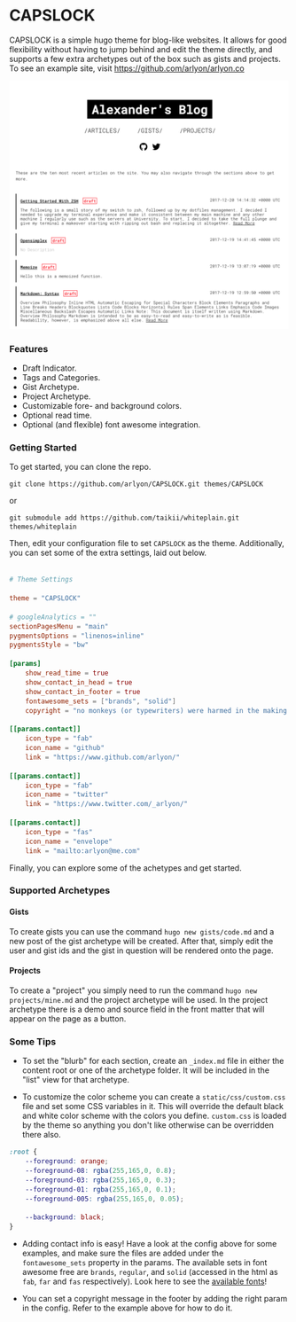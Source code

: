 # CAPSLOCK

CAPSLOCK is a simple hugo theme for blog-like websites. It allows for good flexibility without
having to jump behind and edit the theme directly, and supports a few extra archetypes out of 
the box such as gists and projects. To see an example site, visit https://github.com/arlyon/arlyon.co

![Example Picture](image.png)

### Features

- Draft Indicator.
- Tags and Categories.
- Gist Archetype.
- Project Archetype.
- Customizable fore- and background colors.
- Optional read time.
- Optional (and flexible) font awesome integration.

### Getting Started

To get started, you can clone the repo.

    git clone https://github.com/arlyon/CAPSLOCK.git themes/CAPSLOCK
    
or 

    git submodule add https://github.com/taikii/whiteplain.git themes/whiteplain
    
Then, edit your configuration file to set `CAPSLOCK` as the theme. Additionally, you
can set some of the extra settings, laid out below.

```toml

# Theme Settings

theme = "CAPSLOCK"

# googleAnalytics = ""
sectionPagesMenu = "main"
pygmentsOptions = "linenos=inline"
pygmentsStyle = "bw"

[params]
    show_read_time = true
    show_contact_in_head = true
    show_contact_in_footer = true
    fontawesome_sets = ["brands", "solid"]
    copyright = "no monkeys (or typewriters) were harmed in the making of this site"

[[params.contact]]
    icon_type = "fab"
    icon_name = "github"
    link = "https://www.github.com/arlyon/"

[[params.contact]]
    icon_type = "fab"
    icon_name = "twitter"
    link = "https://www.twitter.com/_arlyon/"

[[params.contact]]
    icon_type = "fas"
    icon_name = "envelope"
    link = "mailto:arlyon@me.com"

```
  
Finally, you can explore some of the achetypes and get started.

### Supported Archetypes

#### Gists

To create gists you can use the command `hugo new gists/code.md` and a new post of the
gist archetype will be created. After that, simply edit the user and gist ids and the
gist in question will be rendered onto the page.

#### Projects

To create a "project" you simply need to run the command `hugo new projects/mine.md` and
the project archetype will be used. In the project archetype there is a demo and source
field in the front matter that will appear on the page as a button.

### Some Tips

- To set the "blurb" for each section, create an `_index.md` file in either the content root
or one of the archetype folder. It will be included in the "list" view for that archetype.

- To customize the color scheme you can create a `static/css/custom.css` file and set some 
CSS variables in it. This will override the default black and white color scheme with the 
colors you define. `custom.css` is loaded by the theme so anything you don't like otherwise
can be overridden there also.

```css
:root {
    --foreground: orange;
    --foreground-08: rgba(255,165,0, 0.8);
    --foreground-03: rgba(255,165,0, 0.3);
    --foreground-01: rgba(255,165,0, 0.1);
    --foreground-005: rgba(255,165,0, 0.05);

    --background: black;
}
```
      
- Adding contact info is easy! Have a look at the config above for some examples, and make 
sure the files are added under the `fontawesome_sets` property in the params. The available
sets in font awesome free are `brands`, `regular`, and `solid` (accessed in the html as `fab`,
`far` and `fas` respectively). Look here to see the [available fonts](https://fontawesome.com/icons)!

- You can set a copyright message in the footer by adding the right param in the config. Refer
to the example above for how to do it.
